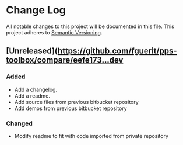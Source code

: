 # Change Log
All notable changes to this project will be documented in this file.
This project adheres to [Semantic Versioning](http://semver.org/).

## [Unreleased](https://github.com/fguerit/pps-toolbox/compare/eefe173...dev
### Added
- Add a changelog.
- Add a readme.
- Add source files from previous bitbucket repository
- Add demos from previous bitbucket repository
### Changed
- Modify readme to fit with code imported from private repository
